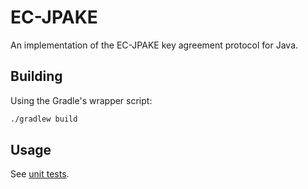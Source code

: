 # EC-JPAKE

An implementation of the EC-JPAKE key agreement protocol for Java.

## Building

Using the Gradle's wrapper script:

```sh
./gradlew build
```

## Usage

See [unit tests](lib/src/test/java/io/particle/ecjpake/test/EcJpakeTest.java).
